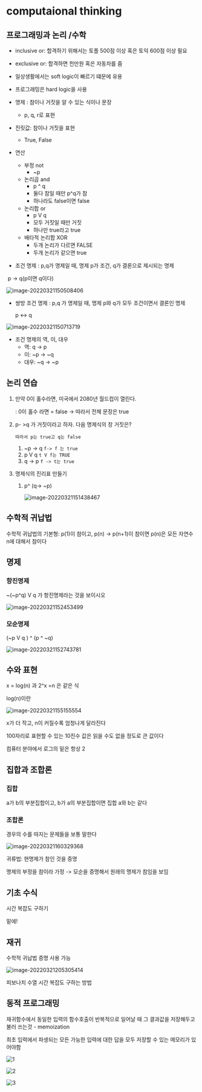 # computaional thinking

## 프로그래밍과 논리 /수학

* inclusive or: 합격하기 위해서는 토플 500점 이상 혹은 토익 600점 이상 필요
* exclusive or: 합격하면 천만원 혹은 자동차를 줌



* 일상생활에서는 soft logic이 빠르기 떄문에 유용
* 프로그래밍은 hard logic을 사용



* 명제 : 참이나 거짓을 알 수 있는 식이나 문장
  * p, q, r로 표현
* 진릿값: 참이나 거짓을 표현
  * True, False
* 연산
  * 부정 not
    * ~p
  * 논리곱 and
    * p ^ q
    * 둘다 참일 때만 p^q가 참
    * 하나라도 false이면 false
  * 논리합 or
    * p V q
    * 모두 거짓일 때만 거짓
    * 하나만 true라고 true
  * 배타적 논리합 XOR
    * 두개 논리가 다르면 FALSE
    * 두개 논리가 같으면 true
* 조건 명제
  : p,q가 명제일 때, 명제 p가 조건, q가 결론으로 제시되는 명제 

​         p -> q(p이면 q이다)

![image-20220321150508406](220321.assets/image-20220321150508406.png)



* 쌍방 조건 명제
  : p,q 가 명제일 때, 명제 p와 q가 모두 조건이면서 결론인 명제

  p <-> q

![image-20220321150713719](220321.assets/image-20220321150713719.png)

* 조건 명제의 역, 이, 대우
  * 역: q -> p
  * 이: ~p -> ~q
  * 대우: ~q -> ~p



## 논리 연습

1. 만약 0이 홀수라면, 미국에서 2080년 월드컵이 열린다.

   : 0이 홀수 라면 = false -> 따라서 전체 문장은 true

2. p- >q 가 거짓이라고 하자. 다음 명제식의 창 거짓은?

   `따라서 p는 true고 q는 false`

   1. ~p -> q `f-> f 는 true`
   2. p V q `t V f는 TRUE`
   3. q -> p `f -> t는 true`

3. 명제식의 진리표 만들기

   1. p^ (q-> ~p)

      ![image-20220321151438467](220321.assets/image-20220321151438467.png)



## 수학적 귀납법

수학적 귀납법의 기본형: p(1)이 참이고, p(n) -> p(n+1)이 참이면 p(n)은 모든 자연수 n에 대해서 참이다



## 명제

### 항진명제

~(~p^q) V q 가 항진명제라는 것을 보이시오

![image-20220321152453499](220321.assets/image-20220321152453499.png)



### 모순명제

(~p V q ) ^ (p ^ ~q)

![image-20220321152743781](220321.assets/image-20220321152743781.png)



## 수와 표현

x = log(n) 과 2^x =n 은 같은 식

log(n)이란

![image-20220321155155554](220321.assets/image-20220321155155554.png)

x가 더 작고, n이 커질수록 엄청나게 달라진다

100자리로 표현할 수 있는 10진수 값은 읽을 수도 없을 정도로 큰 값이다

컴퓨터 분야에서 로그의 밑은 항상 2



 ## 집합과 조합론

### 집합

a가 b의 부분집합이고, b가 a의 부분집합이면 집합 a와 b는 같다



### 조합론

경우의 수를 따지는 문제들을 보통 말한다

![image-20220321160329368](220321.assets/image-20220321160329368.png)

귀류법: 현명제가 참인 것을 증명

명제의 부정을 참이라 가정 -> 모순을 증명해서 원래의 명제가 참임을 보임



## 기초 수식

시간 복잡도 구하기

밑에!



## 재귀

수학적 귀납법 증명 사용 가능

![image-20220321205305414](220321.assets/image-20220321205305414.png)

피보나치 수열 시간 복잡도 구하는 방법



## 동적 프로그래밍

재귀함수에서 동일한 입력의 함수호출이 반복적으로 일어날 때 그 결과값을 저장해두고 불러 쓰는것 - memoization

최초 입력에서 파생되는 모든 가능한 입력에 대한 답을 모두 저장할 수 있는 메모리가 있어야함



![1](220321.assets/1.jpg)

![2](220321.assets/2.jpg)

![3](220321.assets/3.jpg)
